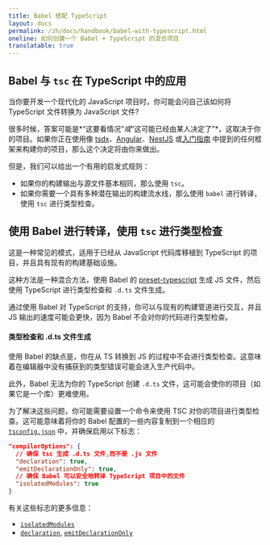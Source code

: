 ```yaml
---
title: Babel 搭配 TypeScript
layout: docs
permalink: /zh/docs/handbook/babel-with-typescript.html
oneline: 如何创建一个 Babel + TypeScript 的混合项目
translatable: true
---
```


## Babel 与 `tsc` 在 TypeScript 中的应用

当你要开发一个现代化的 JavaScript 项目时，你可能会问自己该如何将 TypeScript 文件转换为 JavaScript 文件?

很多时候，答案可能是*“这要看情况”*或*“这可能已经由某人决定了”*，这取决于你的项目。如果你正在使用像 [tsdx](https://tsdx.io)、[Angular](https://angular.io/)、[NestJS](https://nestjs.com/) 或[入门指南](/zh/docs/home) 中提到的任何框架来构建你的项目，那么这个决定将由你来做出。

但是，我们可以给出一个有用的启发式规则：

- 如果你的构建输出与源文件基本相同，那么使用 `tsc`。
- 如果你需要一个具有多种潜在输出的构建流水线，那么使用 `babel` 进行转译，使用 `tsc` 进行类型检查。

## 使用 Babel 进行转译，使用 `tsc` 进行类型检查

这是一种常见的模式，适用于已经从 JavaScript 代码库移植到 TypeScript 的项目，并且具有现有的构建基础设施。

这种方法是一种混合方法，使用 Babel 的 [preset-typescript](https://babeljs.io/docs/en/babel-preset-typescript) 生成 JS 文件，然后使用 TypeScript 进行类型检查和 `.d.ts` 文件生成。

通过使用 Babel 对 TypeScript 的支持，你可以与现有的构建管道进行交互，并且 JS 输出的速度可能会更快，因为 Babel 不会对你的代码进行类型检查。

#### 类型检查和 .d.ts 文件生成

使用 Babel 的缺点是，你在从 TS 转换到 JS 的过程中不会进行类型检查。这意味着在编辑器中没有捕获到的类型错误可能会进入生产代码中。

此外，Babel 无法为你的 TypeScript 创建 `.d.ts` 文件，这可能会使你的项目（如果它是一个库）更难使用。

为了解决这些问题，你可能需要设置一个命令来使用 TSC 对你的项目进行类型检查。这可能意味着将你的 Babel 配置的一些内容复制到一个相应的 [`tsconfig.json`](/zh/tsconfig) 中，并确保启用以下标志：

```json tsconfig
"compilerOptions": {
  // 确保 tsc 生成 .d.ts 文件,而不是 .js 文件
  "declaration": true,
  "emitDeclarationOnly": true,
  // 确保 Babel 可以安全地转译 TypeScript 项目中的文件
  "isolatedModules": true
}
```

有关这些标志的更多信息：

- [`isolatedModules`](/zh/tsconfig#isolatedModules)
- [`declaration`](/zh/tsconfig#declaration), [`emitDeclarationOnly`](/zh/tsconfig#emitDeclarationOnly)
